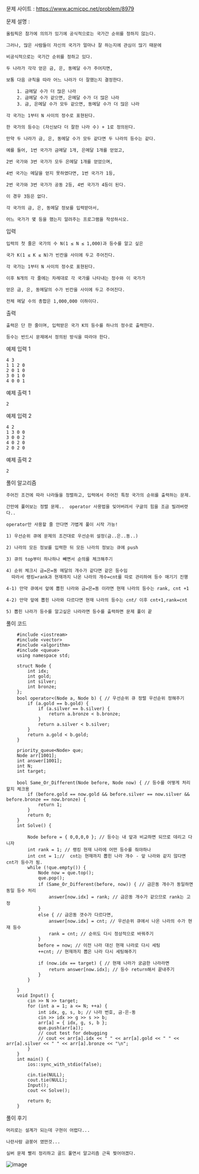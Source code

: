 문제 사이트 : https://www.acmicpc.net/problem/8979

문제 설명 :

    올림픽은 참가에 의의가 있기에 공식적으로는 국가간 순위를 정하지 않는다.
    
    그러나, 많은 사람들이 자신의 국가가 얼마나 잘 하는지에 관심이 많기 때문에 
    
    비공식적으로는 국가간 순위를 정하고 있다. 
    
    두 나라가 각각 얻은 금, 은, 동메달 수가 주어지면, 
    
    보통 다음 규칙을 따라 어느 나라가 더 잘했는지 결정한다.

        1. 금메달 수가 더 많은 나라
        2. 금메달 수가 같으면, 은메달 수가 더 많은 나라
        3. 금, 은메달 수가 모두 같으면, 동메달 수가 더 많은 나라
        
    각 국가는 1부터 N 사이의 정수로 표현된다. 
    
    한 국가의 등수는 (자신보다 더 잘한 나라 수) + 1로 정의된다.
    
    만약 두 나라가 금, 은, 동메달 수가 모두 같다면 두 나라의 등수는 같다. 
    
    예를 들어, 1번 국가가 금메달 1개, 은메달 1개를 얻었고, 
    
    2번 국가와 3번 국가가 모두 은메달 1개를 얻었으며, 
    
    4번 국가는 메달을 얻지 못하였다면, 1번 국가가 1등,
    
    2번 국가와 3번 국가가 공동 2등, 4번 국가가 4등이 된다.
    
    이 경우 3등은 없다.
    
    각 국가의 금, 은, 동메달 정보를 입력받아서, 
    
    어느 국가가 몇 등을 했는지 알려주는 프로그램을 작성하시오.

입력

    입력의 첫 줄은 국가의 수 N(1 ≤ N ≤ 1,000)과 등수를 알고 싶은
    
    국가 K(1 ≤ K ≤ N)가 빈칸을 사이에 두고 주어진다.
    
    각 국가는 1부터 N 사이의 정수로 표현된다. 
    
    이후 N개의 각 줄에는 차례대로 각 국가를 나타내는 정수와 이 국가가
    
    얻은 금, 은, 동메달의 수가 빈칸을 사이에 두고 주어진다. 
    
    전체 메달 수의 총합은 1,000,000 이하이다.

출력

    출력은 단 한 줄이며, 입력받은 국가 K의 등수를 하나의 정수로 출력한다. 
    
    등수는 반드시 문제에서 정의된 방식을 따라야 한다.


예제 입력 1 

    4 3
    1 1 2 0
    2 0 1 0
    3 0 1 0
    4 0 0 1
    
예제 출력 1 

    2
    
예제 입력 2 

    4 2
    1 3 0 0
    3 0 0 2
    4 0 2 0
    2 0 2 0

예제 출력 2 

    2

풀이 알고리즘

    주어진 조건에 따라 나라들을 정렬하고, 입력에서 주어진 특정 국가의 순위를 출력하는 문제.

    간만에 풀어보는 정렬 문제..  operator 사용법을 잊어버려서 구글의 힘을 조금 빌려버렷다..

    operator만 사용할 줄 안다면 가볍게 풀이 시작 가능!

    1) 우선순위 큐에 문제의 조건대로 우선순위 설정(금..은..동..)

    2) 나라의 모든 정보를 입력한 뒤 모든 나라의 정보는 큐에 push

    3) 큐의 top부터 하나하나 빼면서 순의를 체크해주기

    4) 순위 체크시 금=은=동 메달의 개수가 같다면 같은 등수임
      따라서 랭킹=rank과 현재까지 나온 나라의 개수=cnt를 따로 관리하여 등수 매기기 진행

    4-1) 만약 큐에서 앞에 뽑힌 나라와 금=은=동 이라면 현재 나라의 등수는 rank, cnt +1

    4-2) 만약 앞에 뽑힌 나라와 다르다면 현재 나라의 등수는 cnt/ 이후 cnt+1,rank=cnt

    5) 뽑힌 나라가 등수를 알고싶은 나라라면 등수를 출력하면 문제 풀이 끝

풀이 코드

        #include <iostream>
        #include <vector>
        #include <algorithm>
        #include <queue>
        using namespace std;
        
        struct Node {
            int idx;
            int gold;
            int silver;
            int bronze;
        };
        bool operator<(Node a, Node b) { // 우선순위 큐 정렬 우선순위 정해주기
            if (a.gold == b.gold) {
                if (a.silver == b.silver) {
                    return a.bronze < b.bronze;
                }
                return a.silver < b.silver;
            }
            return a.gold < b.gold;
        }
        
        priority_queue<Node> que;
        Node arr[1001];
        int answer[1001];
        int N;
        int target;
        
        bool Same_Or_Different(Node before, Node now) { // 등수를 어떻게 처리할지 체크용
            if (before.gold == now.gold && before.silver == now.silver && before.bronze == now.bronze) {
                return 1;
            }
            return 0;
        }
        int Solve() {
            
            Node before = { 0,0,0,0 }; // 등수는 내 앞과 비교하면 되므로 데리고 다니자
            int rank = 1; // 랭킹 현재 나라에 어떤 등수를 줘야하나 
            int cnt = 1;//  cnt는 현재까지 뽑힌 나라 개수 - 앞 나라와 같지 않다면 cnt가 등수가 됨.
            while (!que.empty()) {
                Node now = que.top();
                que.pop();
                if (Same_Or_Different(before, now)) { // 금은동 개수가 동일하면 동일 등수 처리
                    answer[now.idx] = rank; // 금은동 개수가 같으므로 rank는 고정
                }
                else { // 금은동 갯수가 다르다면, 
                    answer[now.idx] = cnt; // 우선순위 큐에서 나온 나라의 수가 현재 등수
                    rank = cnt; // 순위도 다시 정상적으로 바꿔주기
                }
                before = now; // 이전 나라 대신 현재 나라로 다시 세팅
                ++cnt; // 현재까지 뽑은 나라 다시 세팅해주기
        
                if (now.idx == target) { // 현재 나라가 궁금한 나라라면
                    return answer[now.idx]; // 등수 return해서 끝내주기
                }
            }
            
        }
        void Input() {
            cin >> N >> target;
            for (int a = 1; a <= N; ++a) {
                int idx, g, s, b; // 나라 번호, 금-은-동
                cin >> idx >> g >> s >> b;
                arr[a] = { idx, g, s, b };
                que.push(arr[a]);
                // cout test for debugging
                // cout << arr[a].idx << " " << arr[a].gold << " " << arr[a].silver << " " << arr[a].bronze << "\n";
            }
        }
        int main() {
            ios::sync_with_stdio(false);
        
            cin.tie(NULL);
            cout.tie(NULL);
            Input();
            cout << Solve();
        
            return 0;
        }

풀이 후기

    머리로는 설계가 되는데 구현이 어렵다...

    나란사람 금붕어 였떤것...

    실버 문제 빨리 정리하고 골드 풀면서 알고리즘 근육 찢어야겠다.
    
![image](https://github.com/user-attachments/assets/5c044a75-876c-47c3-8411-6aaea8305c08)
